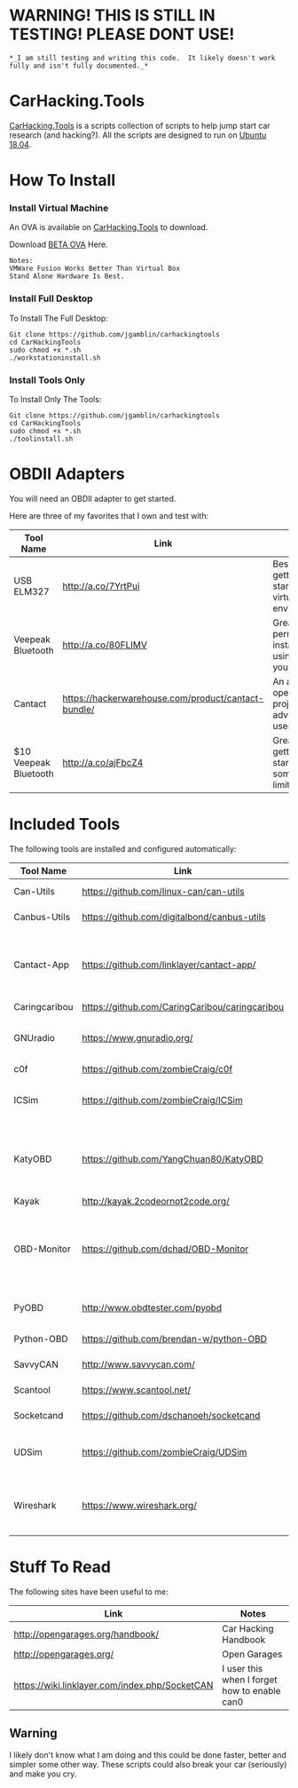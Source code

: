 
# WARNING!  THIS IS STILL IN TESTING!  PLEASE DONT USE!

`*_I am still testing and writing this code.  It likely doesn't work fully and isn't fully documented._*`

# CarHacking.Tools
[CarHacking.Tools](CarHacking.Tools) is a scripts collection of scripts to help jump start car research (and hacking?). All the scripts are designed to run on [Ubuntu 18.04](ubuntu.com).

# How To Install

### Install Virtual Machine

An OVA is available on [CarHacking.Tools](CarHacking.Tools) to download.

Download [BETA OVA](https://carhacking.tools/install/beta/CarHackingToolsBeta.ova) Here.

```
Notes:  
VMWare Fusion Works Better Than Virtual Box
Stand Alone Hardware Is Best.
```

### Install Full Desktop

To Install The Full Desktop:

```
Git clone https://github.com/jgamblin/carhackingtools
cd CarHackingTools
sudo chmod +x *.sh
./workstationinstall.sh
```

### Install Tools Only

To Install Only The Tools:
```
Git clone https://github.com/jgamblin/carhackingtools
cd CarHackingTools
sudo chmod +x *.sh
./toolinstall.sh
```


# OBDII Adapters
You will need an OBDII adapter to get started.  

Here are three of my favorites that I own and test with:

| Tool Name | Link | Notes |
| ------------- | ------------- | ----- |
| USB ELM327 | <http://a.co/7YrtPui> | Best for getting started and virtual environments. |
| Veepeak Bluetooth | <http://a.co/80FLIMV> | Great for permanent installs and using with your phone. |
| Cantact | <https://hackerwarehouse.com/product/cantact-bundle/> | An amazing open-source project for advanced users. |
| $10 Veepeak Bluetooth | <http://a.co/ajFbcZ4> |  Great for getting started has some limitations. |

# Included Tools
The following tools are installed and configured automatically:

| Tool Name | Link | Notes |
| ------------- | ------------- | ----- |
| Can-Utils | <https://github.com/linux-can/can-utils> | Basic CAN tool. |
| Canbus-Utils |  <https://github.com/digitalbond/canbus-utils> | Basic CAN tool. |
| Cantact-App |  <https://github.com/linklayer/cantact-app/> | Built to work with the Cantact Harware. I have not got it to work yet. |
| Caringcaribou | <https://github.com/CaringCaribou/caringcaribou> |  |
| GNUradio | <https://www.gnuradio.org/> | If you want to look at door locks and TPM modules. |
| c0f |  <https://github.com/zombieCraig/c0f> | |
| ICSim |  <https://github.com/zombieCraig/ICSim> | Basic simulator for testing without a car.  |
| KatyOBD |  <https://github.com/YangChuan80/KatyOBD> | A really neat project that provides a GUI. I want to fork this and make it better. |
| Kayak |  <http://kayak.2codeornot2code.org/> | |
| OBD-Monitor |  <https://github.com/dchad/OBD-Monitor> | A rally neat project that provides a GUI. Needs some documentation work. |
| PyOBD |  <http://www.obdtester.com/pyobd> | Super old tool, still works, kinda. |
| Python-OBD |  <https://github.com/brendan-w/python-OBD> | Use over PIP install. |
| SavvyCAN |  <http://www.savvycan.com/> | Basic CAN tool. |
| Scantool |  <https://www.scantool.net/> | Super old tool but still works. |
| Socketcand |  <https://github.com/dschanoeh/socketcand> | Basic CAN tool. |
| UDSim |  <https://github.com/zombieCraig/UDSim> | Basic simulator for testing without a car. |
| Wireshark |  <https://www.wireshark.org/> | Great for capturing OBDII data just like you would ethernet data. |  

# Stuff To Read

The following sites have been useful to me:

| Link | Notes |
| ------------- | ------------- |
| <http://opengarages.org/handbook/> | Car Hacking Handbook |
| <http://opengarages.org/> | Open Garages |
| <https://wiki.linklayer.com/index.php/SocketCAN> | I user this when I forget how to enable can0 |


## Warning
I likely don't know what I am doing and this could be done faster, better and simpler some other way. These scripts could also break your car (seriously) and make you cry.
